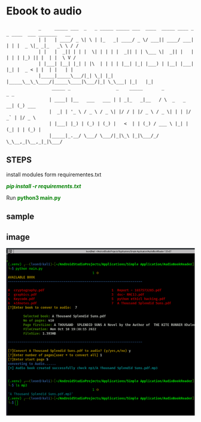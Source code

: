 # Ebook to audio

```
            _     _____ ___  _   _ _____ _____ ___  ____  _____ ____ _   _ ____  ___ _______   __
            | |   | ____/ _ \| \ | |_   _| ____/ _ \/ ___|| ____/ ___| | | |  _ \|_ _|_   _\ \ / /
            | |   |  _|| | | |  \| | | | |  _|| | | \___ \|  _|| |   | | | | |_) || |  | |  \ V /
            | |___| |__| |_| | |\  | | | | |__| |_| |___) | |__| |___| |_| |  _ < | |  | |   | |
            |_____|_____\___/|_| \_| |_| |_____\__\_\____/|_____\____|\___/|_| \_\___| |_|   |_|
                 _____ _                 _    _____       _             _ _
                | ____| |__   ___   ___ | | _|_   _|__   / \  _   _  __| (_) ___
                |  _| | '_ \ / _ \ / _ \| |/ / | |/ _ \ / _ \| | | |/ _` | |/ _ \
                | |___| |_) | (_) | (_) |   <  | | (_) / ___ \ |_| | (_| | | (_) |
                |_____|_.__/ \___/ \___/|_|\_\ |_|\___/_/   \_\__,_|\__,_|_|\___/

```

## STEPS

install modules form requirementes.txt

<span style="color: green"> **_pip install -r requirements.txt_** </span>

Run <span style="color: green"> **python3 main.py** </span>

## sample

## image

![image](https://raw.githubusercontent.com/leonTech254/AudioBookReader/main/Screenshot%20from%202022-10-10%2021-12-45.png?token=GHSAT0AAAAAABU2P5LPCYPRPTRI7FMULV2AY2EMSKQ)
